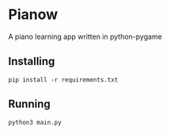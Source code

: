 # Pianow
A piano learning app written in python-pygame
## Installing
```
pip install -r requirements.txt

```
## Running 
```
python3 main.py
```